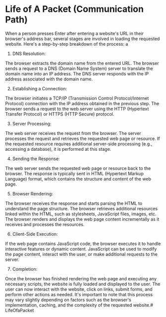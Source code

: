 # Life of A Packet (Communication Path)

When a person presses Enter after entering a website's URL in their browser's address bar, several stages are involved in loading the requested website. Here's a step-by-step breakdown of the process: a

1. DNS Resolution:

The browser extracts the domain name from the entered URL.
The browser sends a request to a DNS (Domain Name System) server to translate the domain name into an IP address.
The DNS server responds with the IP address associated with the domain name.

2. Establishing a Connection:

The browser initiates a TCP/IP (Transmission Control Protocol/Internet Protocol) connection with the IP address obtained in the previous step.
The browser sends a request to the web server using the HTTP (Hypertext Transfer Protocol) or HTTPS (HTTP Secure) protocol.

3. Server Processing:

The web server receives the request from the browser.
The server processes the request and retrieves the requested web page or resource.
If the requested resource requires additional server-side processing (e.g., accessing a database), it is performed at this stage.

4. Sending the Response:

The web server sends the requested web page or resource back to the browser.
The response is typically sent in HTML (Hypertext Markup Language) format, which contains the structure and content of the web page.

5. Browser Rendering:

The browser receives the response and starts parsing the HTML to understand the page structure.
The browser retrieves additional resources linked within the HTML, such as stylesheets, JavaScript files, images, etc.
The browser renders and displays the web page content incrementally as it receives and processes the resources.

6. Client-Side Execution:

If the web page contains JavaScript code, the browser executes it to handle interactive features or dynamic content.
JavaScript can be used to modify the page content, interact with the user, or make additional requests to the server.

7. Completion:

Once the browser has finished rendering the web page and executing any necessary scripts, the website is fully loaded and displayed to the user.
The user can now interact with the website, click on links, submit forms, and perform other actions as needed.
It's important to note that this process may vary slightly depending on factors such as the browser's implementation, caching, and the complexity of the requested website.# LifeOfaPacket
